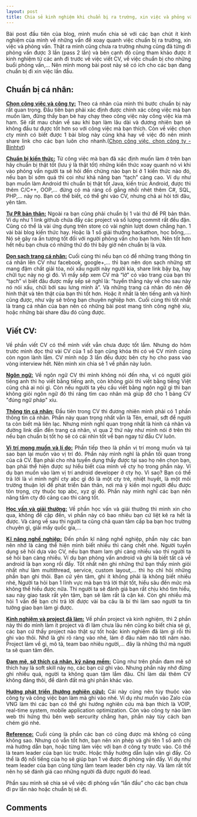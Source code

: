 ```yaml
---
layout: post
title: Chia sẻ kinh nghiệm khi chuẩn bị ra trường, xin việc và phỏng vấn (Phần 1).
---
```


<p align="justify">Bài post đầu tiên của blog, mình muốn chia sẻ với các bạn chút ít kinh nghiệm của mình về những vấn đề xoay quanh việc chuẩn bị ra trường, xin việc và phỏng vấn. Thật ra mình cũng chưa ra trường nhưng cũng đã từng đi phỏng vấn được 3 lần (pass 2 lần) và bên cạnh đó cũng tham khảo được ít kinh nghiệm từ các anh đi trước về việc viết CV, về việc chuẩn bị cho những buổi phỏng vấn,… Nên mình mong bài post này sẽ có ích cho các bạn đang chuẩn bị đi xin việc lần đầu.</p>
<h2>Chuẩn bị cá nhân:</h2>
<p align="justify"><strong><u>Chọn công việc và công ty:</u></strong> Theo cá nhân của mình thì bước chuẩn bị này rất quan trọng. Đầu tiên bạn phải xác định được chính xác công việc mà bạn muốn làm, đừng thấy bạn bè hay chạy theo công việc này công việc kia mà ham. Sẽ rất mau chán về sau khi bạn làm lâu dài và đương nhiên bạn sẽ không đầu tư được tốt hơn so với công việc mà bạn thích. Còn về việc chọn cty mình có biết được 1 bài blog này cũng khá hay về việc đó nên mình share link cho các bạn luôn cho nhanh.(<a href="http://binhtvt.blogspot.com/2011/08/chon-cong-viec-chon-cong-ty.html">Chọn công việc, chọn công ty - Binhtvt</a>)</br></p>
<p align="justify"><strong><u>Chuẩn bị kiến thức:</u></strong> Từ công việc mà bạn đã xác định muốn làm ở trên bạn hãy chuẩn bị thật tốt (lưu ý là thật tốt) những kiến thức xoay quanh nó vì khi vào phỏng vấn người ta sẽ hỏi đến chừng nào bạn bí ở 1 kiến thức nào đó, nếu bạn bí sớm quá thì coi như khả năng bạn “tạch” càng cao. Ví dụ như bạn muốn làm Android thì chuẩn bị thật tốt Java, kiến trúc Android, được thì thêm C/C++, OOP,… đừng có mà ráng cố gắng nhồi nhét thêm C#, SQL, PHP,… này nọ. Bạn có thể biết, có thể ghi vào CV, nhưng chả ai hỏi tới đâu, yên tâm.</br></p>
<p align="justify"><strong><u>Tự PR bản thân:</u></strong> Ngoài ra bạn cũng phải chuẩn bị 1 vài thứ để PR bản thân. Ví dụ như 1 link github chứa đầy các project và số lượng commit rất đều đặn. Cũng có thể là vài ứng dụng trên store có vài nghìn lượt down chẳng hạn. 1 vài bài blog kiến thức hay. Hoặc là 1 số giải thưởng hackathon, học bổng,…. Nó sẽ gây ra ấn tượng tốt đối với người phỏng vấn cho bạn hơn. Nên tốt hơn hết nếu bạn chưa có những thứ đó thì bây giờ nên chuẩn bị là vừa.</br></p>
<p align="justify"><strong><u>Dọn sạch trang cá nhân:</u></strong> Cuối cùng thì nếu bạn có để những trang thông tin cá nhân lên CV như facebook, google+,… thì bạn nên dọn sạch những stt mang đậm chất giải tỏa, nói xấu người này người kia, share link bậy bạ, hay chữi tục này nọ gì đó. Vì mấy sếp xem CV mà “lở” có vào trang của bạn thì “tạch” vì biết đâu được mấy sếp sẽ nghĩ là: ”tuyển thằng này về cho sau này nó nói xấu, chữi bới sau lưng mình à”. Và những trang cá nhân đó nên để hình thật và tên thật của bạn thì tốt hơn. Hoặc ít nhất là tên tiếng anh và hình cũng được, như vậy sẽ trông bạn chuyên nghiệp hơn. Cuối cùng thì tốt nhất là trang cá nhân của bạn nên có những bài post mang tính công nghệ xíu, hoặc những bài share đâu đó cũng được.</br></p>
<h2>Viết CV:</h2>
<p align="justify">Về phần viết CV có thể mình viết vẫn chưa được tốt lắm. Nhưng do hôm trước mình đọc thử vài CV của 1 số bạn cũng khóa thì có vẻ CV mình cũng còn ngon lành lắm. CV mình nộp 3 lần đều được bên cty họ cho pass vào vòng interview hết. Nên mình xin chia sẻ 1 về phần này luôn.</br></p>
<p align="justify"><strong><u>Ngôn ngữ:</u></strong> Về ngôn ngữ CV thì mình không nói đến nha, vì có người giỏi tiếng anh thì họ viết bằng tiếng anh, còn không giỏi thì viết bằng tiếng Việt cũng chả ai nói gì. Còn nếu người ta yêu cầu viết bằng ngôn ngữ gì thì bạn không giỏi ngôn ngữ đó thì ráng tìm cao nhân mà giúp đở cho 1 bảng CV "đúng ngữ pháp" xíu.</br></p>
<p align="justify"><strong><u>Thông tin cá nhân:</u></strong> Đầu tiên trong CV thì đương nhiên mình phải có 1 phần thông tin cá nhân. Phần này quan trọng nhất vẫn là Tên, email, sđt để người ta còn biết mà liên lạc. Nhưng mình nghĩ quan trọng nhất là hình cá nhân và đường link dẫn đến trang cá nhân, vì qua 2 thứ này như mình nói ở trên thì nếu bạn chuẩn bị tốt họ sẽ có cái nhìn tốt về bạn ngay từ đầu CV luôn.</br></p>
<p align="justify"><strong><u>Vị trí mong muốn và lí do:</u></strong> Phần tiếp theo là phần vị trí mong muốn và tại sao bạn lại muốn vào vị trí đó. Phần này mình nghĩ là phần tối quan trong của cả CV. Bạn phải cho nhà tuyển dụng thấy được tại sao họ nên chọn bạn, bạn phải thể hiện được sự hiểu biết của mình về cty họ trong phần này. Ví dụ bạn muốn vào làm vị trí android developer ở cty họ. Vì sao? Bạn có thể trả lời là vì mình nghĩ cty abc gì đó là một cty trẻ, nhiệt huyết, là một môi trường thuận lợi để phát triển bản thân, nơi mà ý kiến mọi người đều được tôn trọng, cty thuộc top abc, xyz gì đó. Phần này mình nghĩ các bạn nên nâng tầm cty đó càng cao thì càng tốt.</br></p>
<p align="justify"><strong><u>Học vấn và giải thưởng:</u></strong> Về phần học vấn và giải thưởng thì mình xin cho qua, không đề cập đến, vì phần này có bao nhiêu bạn cứ liệt kê ra hết là được. Và càng về sau thi người ta cũng chả quan tâm cấp ba bạn học trường chuyên gì, giải mấy quốc gia,…</br></p>
<p align="justify"><strong><u>Kĩ năng nghề nghiệp:</u></strong> Đến phần kĩ năng nghề nghiệp, phần này các bạn nên nhớ là càng thể hiện mình biết nhiều thì càng chết nhé. Người tuyển dụng sẽ hỏi dựa vào CV, nếu bạn tham lam ghi càng nhiều vào thì người ta sẽ hỏi bạn càng nhiều. Ví dụ bạn phỏng vấn android và ghi là biết tất cả về android là bạn xong rồi đấy. Tốt nhất nên ghi những thứ bạn thấy mình giỏi nhất như làm multithread, service, custom layout,… thì họ chỉ hỏi những phần bạn ghi thôi. Bạn cứ yên tâm, ghi ít không phải là không biết nhiều nhé, Người ta hỏi bạn 1 lĩnh vực mà bạn trả lời thật tốt, hiểu sâu đến mức mà không thể hiểu được nữa. Thì người ta sẽ đánh giá bạn rất chịu khó tìm hiểu, sau này giao task rất yên tâm, bạn sẽ làm rất là cặn kẻ. Còn ghi nhiều mà hỏi 1 vấn đề bạn chỉ trả lời được vài ba câu là bí thì làm sao người ta tin tưởng giao bạn làm gì được.</br></p>
<p align="justify"><strong><u>Kinh nghiệm và project đã làm:</u></strong> Về phần project và kinh nghiệm, thì 2 phần này thì do mình làm ít project  và đi làm chưa lâu nên cũng ko biết chia sẻ gì, các bạn cứ thấy project nào thật sự tốt hoặc kinh nghiệm đã làm gì rồi thì ghi vào thôi. Nhớ là ghi rõ ràng vào nhé, làm ở đâu năm nào tới năm nào. Project làm về gì, mô tả, team bao nhiêu người,… đây là những thứ mà người ta sẽ quan tâm đến.</br></p>
<p align="justify"><strong><u>Đam mê, sở thích cá nhân, kỹ năng mềm:</u></strong> Cũng như trên phần đam mê sở thích hay là soft skill này nọ, các bạn cứ ghi vào. Nhưng phần này nhớ đừng ghi nhiều quá, người ta không quan tâm lắm đâu. Chỉ làm dài thêm CV không đáng thôi, để dành đất mà ghi phần khác vào.</br></p>
<p align="justify"><strong><u>Hướng phát triển (hướng nghiên cứu):</u></strong> Cái này cũng nên tùy thuộc vào công ty và công việc bạn làm mà ghi vào nhé. Ví dụ như muốn vào Zalo của VNG làm thì các bạn có thể ghi hướng nghiên cứu mà bạn thích là VOIP, real-time system, mobile application optimization. Còn vào công ty nào làm web thì hứng thú bên web sercurity chẳng hạn, phần này tùy cách bạn chém gió nhé.</br></p>
<p align="justify"><strong><u>Reference:</u></strong> Cuối cùng là phần các bạn có cũng được mà không có cũng không sao. Nhưng có vẫn tốt hơn, bạn nên xin phép và ghi tên 1 số anh chị mà hướng dẫn bạn, hoặc từng làm việc với bạn ở công ty trước vào. Có thể là team leader của bạn lúc trước. Hoặc thầy hướng dẫn luận văn gì đấy. Có thể là độ nổi tiếng của họ sẽ giúp bạn 1 vé được đi phỏng vấn đấy. Ví dụ như team leader của bạn cũng từng làm team leader bên cty này. Và làm rất tốt nên họ sẽ đánh giá cao những người đã được người đó lead.</br></p>
Phần sau mình sẽ chia sẻ về việc đi phỏng vấn “lần đầu” cho các bạn chưa đi pv lần nào hoặc chuẩn bị sẽ đi.

<h2>Comments</h2>
<div
  class="fb-like"
  data-share="true"
  data-width="450"
  data-show-faces="true">
</div>
<div class="fb-comments" data-href="http://developers.facebook.com/docs/plugins/comment?post=20150126" data-numposts="5"></div>